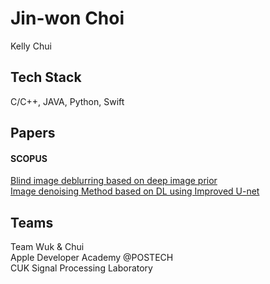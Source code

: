 # Jin-won Choi
Kelly Chui

## Tech Stack

C/C++, JAVA, Python, Swift


## Papers
#### SCOPUS
[Blind image deblurring based on deep image prior](https://paper.cricit.kr/user/listview/ieie2018/cart_rdoc.asp?URL=files/filename%3Fnum%3D412820%26db%3DRD_R&dn=412820&db=RD_R&usernum=0&seid=)  
[Image denoising Method based on DL using Improved U-net](https://paper.cricit.kr/user/listview/ieie2018/cart_rdoc.asp?URL=files/ieietspc_202108_001.pdf%3Fnum%3D408033%26db%3DRD_R&dn=408033&db=RD_R&usernum=0&seid=)
<!---
Kelly-Chui/Kelly-Chui is a ✨ special ✨ repository because its `README.md` (this file) appears on your GitHub profile.
You can click the Preview link to take a look at your changes.
--->

## Teams

Team Wuk & Chui  
Apple Developer Academy @POSTECH  
CUK Signal Processing Laboratory
